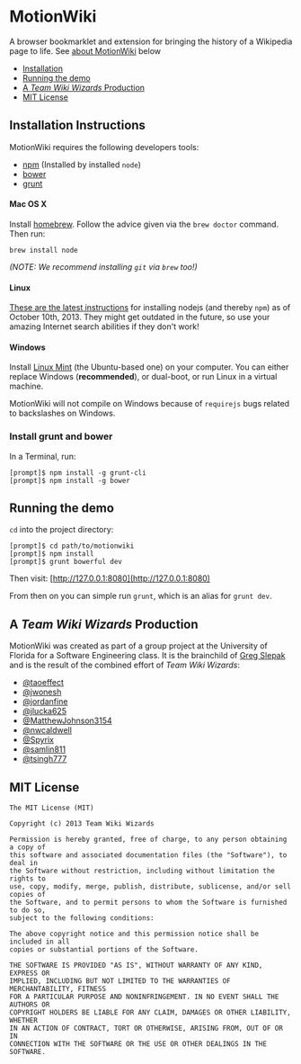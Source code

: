 # MotionWiki

A browser bookmarklet and extension for bringing the history of a Wikipedia page to life. See [about MotionWiki](#about) below

<!-- 
Regex to create anchors for headings:
 Search: ^([#]{2,}+) (\S+)(.*)
Replace: $1 $2$3<a name="$2"/>

Regex for TOC links IN SELECTION:
 Search: ^(\s*)- (\S+)(.*)
Replace: $1- [$2$3](#$2)
-->
- [Installation](#Instructions)
- [Running the demo](#Running)
- [A *Team Wiki Wizards* Production](#A)
- [MIT License](#MIT)

## Installation Instructions<a name="Instructions"/>

MotionWiki requires the following developers tools:

- [npm](https://npmjs.org/) (Installed by installed `node`)
- [bower](http://bower.io/)
- [grunt](http://gruntjs.com/)

#### Mac OS X<a name="Mac"/>

Install [homebrew](http://brew.sh/). Follow the advice given via the `brew doctor` command. Then run:

    brew install node

*(NOTE: We recommend installing `git` via `brew` too!)*

#### Linux<a name="Linux"/>

[These are the latest instructions](https://github.com/joyent/node/wiki/Installing-Node.js-via-package-manager) for installing nodejs (and thereby `npm`) as of October 10th, 2013. They might get outdated in the future, so use your amazing Internet search abilities if they don't work!

#### Windows<a name="Windows"/>

Install [Linux Mint](http://www.linuxmint.com/) (the Ubuntu-based one) on your computer. You can either replace Windows (**recommended**), or dual-boot, or run Linux in a virtual machine. 

MotionWiki will not compile on Windows because of `requirejs` bugs related to backslashes on Windows.

### Install grunt and bower<a name="Install"/>

In a Terminal, run:

    [prompt]$ npm install -g grunt-cli
    [prompt]$ npm install -g bower

## Running the demo<a name="Running"/>

`cd` into the project directory:

    [prompt]$ cd path/to/motionwiki
    [prompt]$ npm install
    [prompt]$ grunt bowerful dev

Then visit: [http://127.0.0.1:8080](http://127.0.0.1:8080)

From then on you can simple run `grunt`, which is an alias for `grunt dev`.

## A *Team Wiki Wizards* Production<a name="A"/>

MotionWiki was created as part of a group project at the University of Florida for a Software Engineering class. It is the brainchild of [Greg Slepak](https://github.com/taoeffect) and is the result of the combined effort of *Team Wiki Wizards*:

- [@taoeffect](https://github.com/taoeffect)
- [@jwonesh](https://github.com/jwonesh)
- [@jordanfine](https://github.com/jordanfine)
- [@jlucka625](https://github.com/jlucka625)
- [@MatthewJohnson3154](https://github.com/MatthewJohnson3154)
- [@nwcaldwell](https://github.com/nwcaldwell)
- [@Spyrix](https://github.com/Spyrix)
- [@samlin811](https://github.com/samlin811)
- [@tsingh777](https://github.com/tsingh777)

## MIT License<a name="MIT"/>

    The MIT License (MIT)
    
    Copyright (c) 2013 Team Wiki Wizards
    
    Permission is hereby granted, free of charge, to any person obtaining a copy of
    this software and associated documentation files (the "Software"), to deal in
    the Software without restriction, including without limitation the rights to
    use, copy, modify, merge, publish, distribute, sublicense, and/or sell copies of
    the Software, and to permit persons to whom the Software is furnished to do so,
    subject to the following conditions:
    
    The above copyright notice and this permission notice shall be included in all
    copies or substantial portions of the Software.
    
    THE SOFTWARE IS PROVIDED "AS IS", WITHOUT WARRANTY OF ANY KIND, EXPRESS OR
    IMPLIED, INCLUDING BUT NOT LIMITED TO THE WARRANTIES OF MERCHANTABILITY, FITNESS
    FOR A PARTICULAR PURPOSE AND NONINFRINGEMENT. IN NO EVENT SHALL THE AUTHORS OR
    COPYRIGHT HOLDERS BE LIABLE FOR ANY CLAIM, DAMAGES OR OTHER LIABILITY, WHETHER
    IN AN ACTION OF CONTRACT, TORT OR OTHERWISE, ARISING FROM, OUT OF OR IN
    CONNECTION WITH THE SOFTWARE OR THE USE OR OTHER DEALINGS IN THE SOFTWARE.
